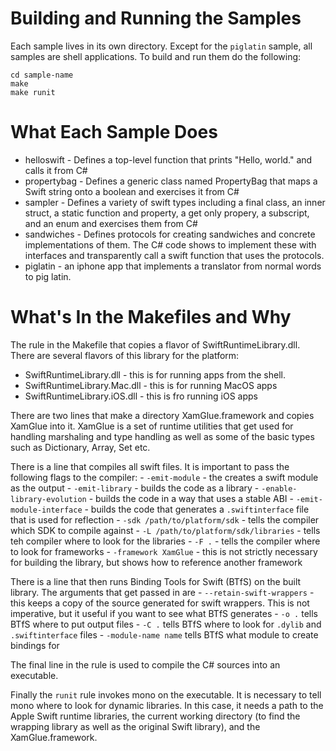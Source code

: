 # Building and Running the Samples

Each sample lives in its own directory. Except for the `piglatin` sample, all samples are
shell applications. To build and run them do the following:
```
cd sample-name
make
make runit
```

# What Each Sample Does

- helloswift - Defines a top-level function that prints "Hello, world." and calls it from C#
- propertybag - Defines a generic class named PropertyBag that maps a Swift string onto a boolean and exercises it from C#
- sampler - Defines a variety of swift types including a final class, an inner struct, a static function and property, a get only propery, a subscript, and an enum and exercises them from C#
- sandwiches - Defines protocols for creating sandwiches and concrete implementations of them. The C# code shows to implement these with interfaces and transparently call a swift function that uses the protocols.
- piglatin - an iphone app that implements a translator from normal words to pig latin.

# What's In the Makefiles and Why

The rule in the Makefile that copies a flavor of SwiftRuntimeLibrary.dll. There are several flavors of this library for the platform:
- SwiftRuntimeLibrary.dll - this is for running apps from the shell.
- SwiftRuntimeLibrary.Mac.dll - this is for running MacOS apps
- SwiftRuntimeLibrary.iOS.dll - this is fro running iOS apps

There are two lines that make a directory XamGlue.framework and copies XamGlue into it. XamGlue is a set of runtime utilities that get used for handling marshaling and type handling as well as some of the basic types such as Dictionary, Array, Set etc.

There is a line that compiles all swift files. It is important to pass the following flags to the compiler:
	- `-emit-module` - the creates a swift module as the output
	- `-emit-library` - builds the code as a library
	- `-enable-library-evolution` - builds the code in a way that uses a stable ABI
	- `-emit-module-interface` - builds the code that generates a `.swiftinterface` file that is used for reflection
	- `-sdk /path/to/platform/sdk` - tells the compiler which SDK to compile against
	- `-L /path/to/platform/sdk/libraries` - tells teh compiler where to look for the libraries
	- `-F .` - tells the compiler where to look for frameworks
	- `-framework XamGlue` - this is not strictly necessary for building the library, but shows how to reference another framework

There is a line that then runs Binding Tools for Swift (BTfS) on the built library. The arguments that get passed in are
	- `--retain-swift-wrappers` - this keeps a copy of the source generated for swift wrappers. This is not imperative, but it useful if you want to see what BTfS generates
	- `-o .` tells BTfS where to put output files
	- `-C .` tells BTfS where to look for `.dylib` and `.swiftinterface` files
	- `-module-name name` tells BTfS what module to create bindings for

The final line in the rule is used to compile the C# sources into an executable.

Finally the `runit` rule invokes mono on the executable. It is necessary to tell mono where to look for dynamic libraries. In this case, it needs a path to the Apple Swift runtime libraries, the current working directory (to find the wrapping library as well as the original Swift library), and the XamGlue.framework.
